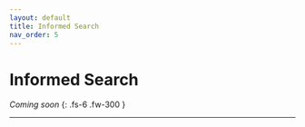 ```yaml
---
layout: default
title: Informed Search
nav_order: 5
---
```


# Informed Search

*Coming soon*
{: .fs-6 .fw-300 }

---
